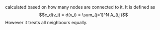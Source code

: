 calculated based on how many nodes are connected to it. It is defined as $$c_d(v_i) = d(v_i) = \sum_{j=1}^N A_{i,j}$$ However it treats all neighbours equally.